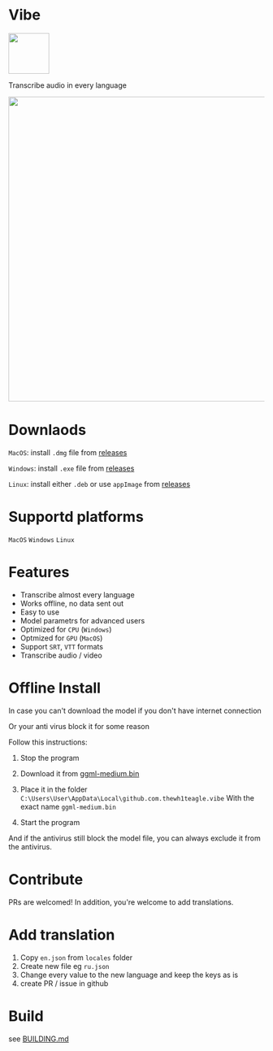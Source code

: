 

# Vibe 
<img src="https://github.com/thewh1teagle/vibe/assets/61390950/5992e90b-f602-4155-bfe2-ccec3ae4268a" width=80>


Transcribe audio in every language

<img src="https://github.com/thewh1teagle/vibe/assets/61390950/ece19b81-26c6-4c13-81de-33175bb898d9" width=600>

# Downlaods
`MacOS`: install `.dmg` file from [releases](https://github.com/thewh1teagle/vibe/releases)

`Windows`: install `.exe` file from [releases](https://github.com/thewh1teagle/vibe/releases)

`Linux`: install either `.deb` or use `appImage` from [releases](https://github.com/thewh1teagle/vibe/releases)

# Supportd platforms
`MacOS`
`Windows`
`Linux`

# Features
- Transcribe almost every language
- Works offline, no data sent out
- Easy to use
- Model parametrs for advanced users
- Optimized for `CPU` (`Windows`)
- Optmized for `GPU` (`MacOS`)
- Support `SRT`, `VTT` formats
- Transcribe audio / video


# Offline Install

In case you can't download the model if you don't have internet connection

Or your anti virus block it for some reason

Follow this instructions:

1. Stop the program

2. Download it from [ggml-medium.bin](https://huggingface.co/ggerganov/whisper.cpp/resolve/main/ggml-medium.bin?download=true)

3. Place it in the folder `C:\Users\User\AppData\Local\github.com.thewh1teagle.vibe` With the exact name `ggml-medium.bin`

4. Start the program

And if the antivirus still block the model file, you can always exclude it from the antivirus.

# Contribute
PRs are welcomed!
In addition, you're welcome to add translations.

# Add translation
1. Copy `en.json` from `locales` folder
2. Create new file eg `ru.json`
3. Change every value to the new language and keep the keys as is
4. create PR / issue in github

# Build

see [BUILDING.md](BUILDING.md)
